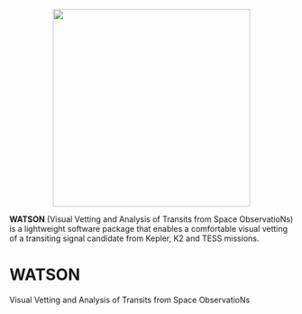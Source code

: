 <p align="center">
  <img width="350" src="https://github.com/PlanetHunters/watson/blob/main/images/watson.png?raw=true">
</p>

<b>WATSON</b> (Visual Vetting and Analysis of Transits from Space ObservatioNs) is a lightweight software package
that enables a comfortable visual vetting of a transiting signal candidate from Kepler, K2 and TESS missions.

# WATSON
Visual Vetting and Analysis of Transits from Space ObservatioNs
